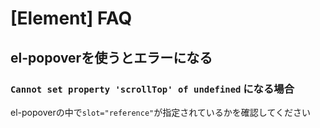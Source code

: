# [Element] FAQ


el-popoverを使うとエラーになる
------------------------------

### `Cannot set property 'scrollTop' of undefined` になる場合

el-popoverの中で`slot="reference"`が指定されているかを確認してください

